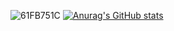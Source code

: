![61FB751C](https://user-images.githubusercontent.com/58125799/207204691-6aeba432-6331-4902-a2e4-8cd697cf9fcb.png)
[![Anurag's GitHub stats](https://github-readme-stats.vercel.app/api?username=anuraghazra)](https://github.com/anuraghazra/github-readme-stats)
